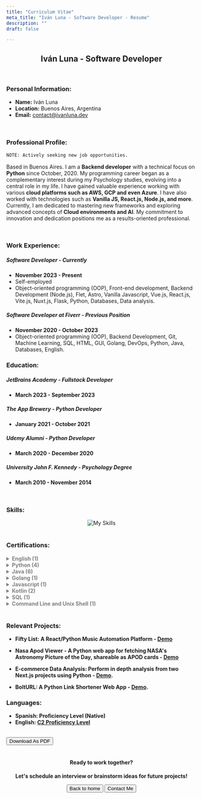 ```yaml
---
title: "Curriculum Vitae"
meta_title: "Iván Luna - Software Developer - Resume"
description: ""
draft: false

---
```

<div style="text-align: center;">
  <h2>Iván Luna - Software Developer</h2>
</div>
<br>

### Personal Information:
- **Name:** Iván Luna
- **Location:** Buenos Aires, Argentina
- **Email:** [contact@ivanluna.dev](mailto:contact@ivanluna.dev)

<br>

### Professional Profile:
  ```bash
NOTE: Actively seeking new job opportunities.
```
Based in Buenos Aires. I am a **Backend developer** with a technical focus on **Python** since October, 2020. My programming career began as a complementary interest during my Psychology studies, evolving into a central role in my life. I have gained valuable experience working with various **cloud platforms such as AWS, GCP and even Azure**. I have also worked with technologies such as **Vanilla JS, React.js, Node.js, and more**. Currently, I am dedicated to mastering new frameworks and exploring advanced concepts of **Cloud environments and AI**. My commitment to innovation and dedication positions me as a results-oriented professional.

<br>

### Work Experience:

##### Software Developer - Currently
- **November 2023 - Present**
- Self-employed
- Object-oriented programming (OOP), Front-end development, Backend Development (Node.js), Flet, Astro, Vanilla Javascript, Vue.js, React.js, Vite.js, Nuxt.js, Flask, Python, Databases, Data analysis.

##### Software Developer at Fiverr - Previous Position
- **November 2020 - October 2023**
- Object-oriented programming (OOP), Backend Development, Git, Machine Learning, SQL, HTML, GUI, Golang, DevOps, Python, Java, Databases, English.

### Education:

##### JetBrains Academy - Fullstack Developer
- **March 2023 - September 2023**

##### The App Brewery - Python Developer
- **January 2021 - October 2021**

##### Udemy Alumni - Python Developer
- **March 2020 - December 2020**

##### University John F. Kennedy - Psychology Degree
- **March 2010 - November 2014**

<br>

### Skills:

<div align="center">  

  <img src="https://skillicons.dev/icons?i=python,flask,django,nodejs,react,astro,vue,mysql,postgres,gcp,azure,vercel,netlify,git,html,js,css,docker&perline=6" alt="My Skills">

</div>

<br>

### Certifications:
<b>
<details>
  <summary style="color: grey;">English (1)</summary>

- C2 Proficient:  
  - Issued by: EF International Language Centers  
  - Date of Issue: September 2023  
  - [Credential](https://www.efset.org/cert/d4vAsK)
</details>

<details>
  <summary style="color: grey;">Python (4)</summary>

- Python Core:
  - Issued by: JetBrains Academy  
  - Date of Issue: August 2023  
  - [Credential](https://hyperskill.org/certificates/51e65420-93f0-40b6-a65c-f7907d22b6af.pdf)

- SQL With Python:  
  - Issued by: Hyperskill  
  - Date of Issue: August 2023  
  - [Credential](https://hyperskill.org/certificates/fc57ab6c-889d-40ae-957e-3f74c3338ba2.pdf)

- Introduction To Data Science:  
  - Issued by: Hyperskill  
  - Date of Issue: July 2023  
  - [Credential](https://hyperskill.org/certificates/eab039fb-ab39-40ef-8bdf-272705c1d35d.pdf)

- Introduction To Python  
  - Issued by: Hyperskill  
  - Date of Issue: July 2023  
  - [Credential](https://hyperskill.org/certificates/99da3922-3555-4b3a-b111-70a02e279d6f.pdf)
</details>

<details>
  <summary style="color: grey;">Java (6)</summary>

- Spring Security for Java Backend Developers  
  - Issued by: JetBrains Academy  
  - Date of Issue: September 2023  
  - [Credential](https://hyperskill.org/certificates/ff20f638-acd5-4f75-8659-c7e21a08735a.pdf) 

- Java Backend Developer  
  - Issued by: JetBrains Academy  
  - Date of Issue: September 2023  
  - [Credential](https://hyperskill.org/certificates/d430b05a-41d5-4371-9623-adf9206fa496.pdf)  

- Java Core  
  - Issued by: JetBrains Academy  
  - Date of Issue: September 2023  
  - [Credential](https://hyperskill.org/certificates/5224398c-7dbc-4553-8447-0aced982ead1.pdf)  

- Java Desktop Application Developer  
  - Issued by: JetBrains Academy  
  - Date of Issue: September 2023  
  - [Credential](https://hyperskill.org/certificates/22b5284d-5d34-4fc3-858f-b46a0a1738d9.pdf)

- Java Developer  
  - Issued by: JetBrains Academy  
  - Date of Issue: September 2023  
  - [Credential](https://hyperskill.org/certificates/577ca8b9-bd43-4fea-8983-ae6b3b4823d4.pdf) 

- Introduction To Java  
  - Issued by: Hyperskill  
  - Date of Issue: July 2023  
  - [Credential](https://hyperskill.org/certificates/7aa60db2-49fe-4e51-afa9-9556530f856c.pdf) 
</details>

<details>
  <summary style="color: grey;">Golang (1)</summary>

- Introduction To Golang  
  - Issued by: JetBrains Academy  
  - Date of Issue: August 2023  
  - [Credential](https://hyperskill.org/certificates/0b905758-d367-4ea9-9b57-d0f91f0606bf.pdf)
</details>

<details>
  <summary style="color: grey;">Javascript (1)</summary>

- Introduction To Javascript  
  - Issued by: Hyperskill  
  - Date of Issue: July 2023  
  - [Credential](https://hyperskill.org/certificates/516dcb3e-e609-4c41-810a-2ed550794c82.pdf)
</details>

<details>
  <summary style="color: grey;">Kotlin (2)</summary>

- Kotlin Core  
  - Issued by: JetBrains Academy  
  - Date of Issue: September 2023  
  - [Credential](https://hyperskill.org/certificates/fee931c2-b7ba-4d78-a0ba-eea5f17e1568.pdf)

- Kotlin Developer  
  - Issued by: JetBrains Academy  
  - Date of Issue: September 2023  
  - [Credential](https://hyperskill.org/certificates/0792f898-83d9-465c-a7ce-eb5df2736d15.pdf)  
</details>

<details>
  <summary style="color: grey;">SQL (1)</summary>

- Introduction to SQL  
  - Issued by: Hyperskill  
  - Date of Issue: July 2023  
  - [Credential](https://hyperskill.org/certificates/466808f5-58d6-4fa9-b73a-00b3e2d2d898.pdfjects)
</details>

<details>
  <summary style="color: grey;">Command Line and Unix Shell (1)</summary>

- Command Line and Unix Shell  
  - Issued by: Hyperskill  
  - Date of Issue: August 2023  
  - [Credential](https://hyperskill.org/certificates/5d7dc626-255c-46d3-afc6-288aedf371e6.pdf)
</details>
<b>

<br>

### Relevant Projects:

- Fifty List: A React/Python Music Automation Platform - [Demo](https://ivanluna.dev/projects/post-reactpython-fiftylist)

- Nasa Apod Viewer - A Python web app for fetching NASA's Astronomy Picture of the Day, shareable as APOD cards - [Demo](https://ivanluna.dev/projects/post-nasa-apod-viewer/)

- E-commerce Data Analysis: Perform in depth analysis from two Next.js projects using Python - [Demo](https://ivanluna.dev/projects/post-python-ecommerce).

- BoltURL: A Python Link Shortener Web App - [Demo](https://ivanluna.dev/projects/post-python-bolturl).

### Languages:
- Spanish: Proficiency Level (Native)
- English: [C2 Proficiency Level](https://www.efset.org/cert/d4vAsK)

<br>
<div class="flex justify-center">
  <button class="btn btn-primary" onclick="downloadPDF('/pdf/ivan-luna-software-developer-resume-eng.pdf', 'ivan-luna-resume.pdf');">Download As PDF</button>
</div>

<script>
function downloadPDF(pdfPath, fileName) {
  var link = document.createElement('a');
  link.href = pdfPath;
  link.download = fileName;
  document.body.appendChild(link);
  link.click();
  document.body.removeChild(link);
}
</script>

<div style="text-align: center;">
  <br>
  <h4>Ready to work together?</h4>
  <p>Let's schedule an interview or brainstorm ideas for future projects!</p>
    <div class="flex justify-between">
        <button class="btn btn-primary" onclick="window.location.href='/';">Back to home</button>
        <button class="btn btn-primary" onclick="window.location.href='/contact';">Contact Me</button>
    </div>
</div>
